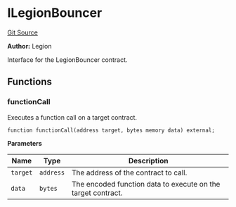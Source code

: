 # ILegionBouncer
[Git Source](https://github.com/Legion-Team/legion-protocol-contracts/blob/76d9c4dea483beb3f4b747419db2d23fd27a8182/src/interfaces/access/ILegionBouncer.sol)

**Author:**
Legion

Interface for the LegionBouncer contract.


## Functions
### functionCall

Executes a function call on a target contract.


```solidity
function functionCall(address target, bytes memory data) external;
```
**Parameters**

|Name|Type|Description|
|----|----|-----------|
|`target`|`address`|The address of the contract to call.|
|`data`|`bytes`|The encoded function data to execute on the target contract.|


